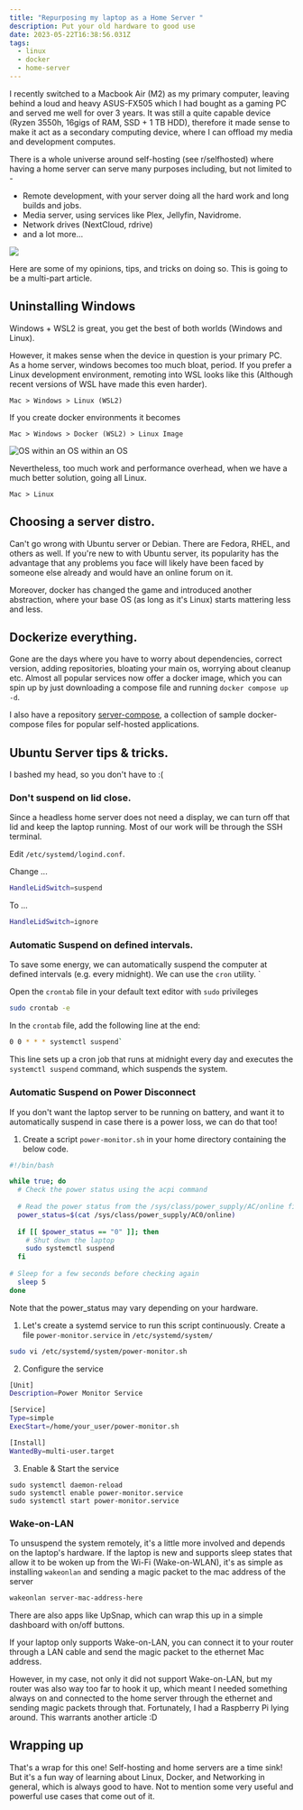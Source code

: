 ```yaml
---
title: "Repurposing my laptop as a Home Server "
description: Put your old hardware to good use
date: 2023-05-22T16:38:56.031Z
tags:
  - linux
  - docker
  - home-server
---
```

I﻿ recently switched to a Macbook Air (M2) as my primary computer, leaving behind a loud and heavy ASUS-FX505 which I had bought as a gaming PC and served me well for over 3 years. It was still a quite capable device (Ryzen 3550h, 16gigs of RAM, SSD + 1 TB HDD), therefore it made sense to make it act as a secondary computing device, where I can offload my media and development computes.

There is a whole universe around self-hosting (see r/selfhosted) where having a home server can serve many purposes including, but not limited to -

* Remote development, with your server doing all the hard work and long builds and jobs.
* Media server, using services like Plex, Jellyfin, Navidrome.
* Network drives (NextCloud, rdrive)
* and a lot more...

![](/img/rabbit-hole.png)

Here are some of my opinions, tips, and tricks on doing so. This is going to be a multi-part article.

## Uninstalling Windows

Windows + WSL2 is great, you get the best of both worlds (Windows and Linux). 

However, it makes sense when the device in question is your primary PC. As a home server, windows becomes too much bloat, period. If you prefer a Linux development environment, remoting into WSL looks like this (Although recent versions of WSL have made this even harder).

`M﻿ac > Windows > Linux (WSL2)`

If you  create docker environments it becomes

`M﻿ac > Windows > Docker (WSL2) > Linux Image`

![](/img/inception-deeper.gif "OS within an OS within an OS")

Nevertheless, too much work and performance overhead, when we have a much better solution, going all Linux.

`Mac > Linux`

## Choosing a server distro.

Can't go wrong with Ubuntu server or Debian. There are Fedora, RHEL, and others as well. If you're new to with Ubuntu server, its popularity has the advantage that any problems you face will likely have been faced by someone else already and would have an online forum on it. 

Moreover, docker has changed the game and introduced another abstraction, where your base OS (as long as it's Linux) starts mattering less and less.

## Dockerize everything.

Gone are the days where you have to worry about dependencies, correct version, adding repositories, bloating your main os, worrying about cleanup etc. Almost all popular services now offer a docker image, which you can spin up by just downloading a compose file and running `docker compose up -d`. 

I also have a repository [server-compose](https://github.com/carteakey/server-compose), a collection of sample docker-compose files for popular self-hosted applications. 

## Ubuntu Server tips & tricks.

I bashed my head, so you don't have to :(

### Don't suspend on lid close.

Since a headless home server does not need a display, we can turn off that lid and keep the laptop running. Most of our work will be through the SSH terminal.

Edit `/etc/systemd/logind.conf`.

Change ...

```bash
HandleLidSwitch=suspend
```

To ...

```bash
HandleLidSwitch=ignore
```

### Automatic Suspend on defined intervals.

To save some energy, we can automatically suspend the computer at defined intervals (e.g. every midnight). We can use the `cron` utility. `

Open the `crontab` file in your default text editor with `sudo` privileges

```bash
sudo crontab -e
```

In the `crontab` file, add the following line at the end: 

```bash
0 0 * * * systemctl suspend`
```

This line sets up a cron job that runs at midnight every day and executes the `systemctl suspend` command, which suspends the system.

### Automatic Suspend on Power Disconnect

If you don't want the laptop server to be running on battery, and want it to automatically suspend in case there is a power loss, we can do that too!

1. Create a script `power-monitor.sh` in your home directory containing the below code.

```bash
#!/bin/bash

while true; do
  # Check the power status using the acpi command
  
  # Read the power status from the /sys/class/power_supply/AC/online file
  power_status=$(cat /sys/class/power_supply/AC0/online)
  
  if [[ $power_status == "0" ]]; then
    # Shut down the laptop
    sudo systemctl suspend
  fi
  
# Sleep for a few seconds before checking again
  sleep 5
done
```

Note that the power_status may vary depending on your hardware.

1. Let's create a systemd service to run this script continuously. Create a file `power-monitor.service` in `/etc/systemd/system/` 

```bash
sudo vi /etc/systemd/system/power-monitor.sh
```

2. Configure the service 

```bash
[Unit]
Description=Power Monitor Service

[Service]
Type=simple
ExecStart=/home/your_user/power-monitor.sh

[Install]
WantedBy=multi-user.target
```

3. Enable & Start the service

```
sudo systemctl daemon-reload
sudo systemctl enable power-monitor.service
sudo systemctl start power-monitor.service
```

### Wake-on-LAN

To unsuspend the system remotely, it's a little more involved and depends on the laptop's hardware. If the laptop is new and supports sleep states that allow it to be woken up from the Wi-Fi (Wake-on-WLAN), it's as simple as installing `wakeonlan` and sending a magic packet to the mac address of the server

```bash
wakeonlan server-mac-address-here
```

There are also apps like UpSnap, which can wrap this up in a simple dashboard with on/off buttons.

If your laptop only supports Wake-on-LAN, you can connect it to your router through a LAN cable and send the magic packet to the ethernet Mac address.

However, in my case, not only it did not support Wake-on-LAN, but my router was also way too far to hook it up, which meant I needed something always on and connected to the home server through the ethernet and sending magic packets through that. Fortunately, I had a Raspberry Pi lying around. This warrants another article :D

## Wrapping up

That's a wrap for this one! 
Self-hosting and home servers are a time sink! But it's a fun way of learning about Linux, Docker, and Networking in general, which is always good to have. Not to mention some very useful and powerful use cases that come out of it.